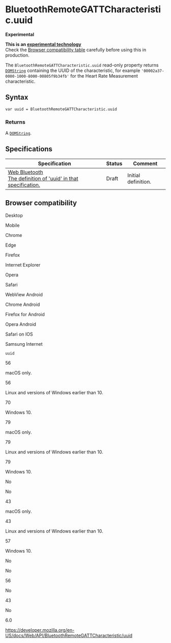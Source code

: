 # BluetoothRemoteGATTCharacteristic.uuid

**Experimental**

**This is an [experimental technology](https://developer.mozilla.org/en-US/docs/MDN/Guidelines/Conventions_definitions#experimental)**  
Check the [Browser compatibility table](#browser_compatibility) carefully before using this in production.

The `BluetoothRemoteGATTCharacteristic.uuid` read-only property returns [`DOMString`](../domstring) containing the UUID of the characteristic, for example `'00002a37-0000-1000-8000-00805f9b34fb'` for the Heart Rate Measurement characteristic.

## Syntax

    var uuid = BluetoothRemoteGATTCharacteristic.uuid

### Returns

A [`DOMString`](../domstring).

## Specifications

<table><thead><tr class="header"><th>Specification</th><th>Status</th><th>Comment</th></tr></thead><tbody><tr class="odd"><td><a href="https://webbluetoothcg.github.io/web-bluetooth/#dom-bluetoothremotegattcharacteristic-uuid">Web Bluetooth<br />
<span class="small">The definition of 'uuid' in that specification.</span></a></td><td><span class="spec-draft">Draft</span></td><td>Initial definition.</td></tr></tbody></table>

## Browser compatibility

Desktop

Mobile

Chrome

Edge

Firefox

Internet Explorer

Opera

Safari

WebView Android

Chrome Android

Firefox for Android

Opera Android

Safari on IOS

Samsung Internet

`uuid`

56

macOS only.

56

Linux and versions of Windows earlier than 10.

70

Windows 10.

79

macOS only.

79

Linux and versions of Windows earlier than 10.

79

Windows 10.

No

No

43

macOS only.

43

Linux and versions of Windows earlier than 10.

57

Windows 10.

No

No

56

No

43

No

6.0

<a href="https://developer.mozilla.org/en-US/docs/Web/API/BluetoothRemoteGATTCharacteristic/uuid" class="_attribution-link">https://developer.mozilla.org/en-US/docs/Web/API/BluetoothRemoteGATTCharacteristic/uuid</a>
